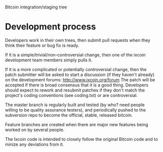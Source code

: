 Bitcoin integration/staging tree

Development process
===================

Developers work in their own trees, then submit pull requests when they think their feature or bug fix is ready.

If it is a simple/trivial/non-controversial change, then one of the ixcoin development team members simply pulls it.

If it is a more complicated or potentially controversial change, then the patch submitter will be asked to start a discussion (if they haven't already) on the development forums:  http://www.ixcoin.org/forum
The patch will be accepted if there is broad consensus that it is a good thing.  Developers should expect to rework and resubmit patches if they don't match the project's coding conventions (see coding.txt) or are controversial.

The master branch is regularly built and tested (by who? need people willing to be quality assurance testers), and periodically pushed to the subversion repo to become the official, stable, released bitcoin.

Feature branches are created when there are major new features being worked on by several people.

The Ixcoin code is intended to closely follow the original Bitcoin code and to minize any deviations from it.